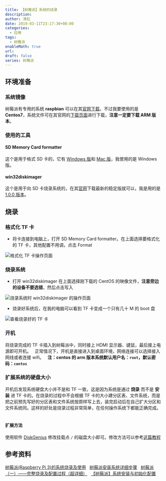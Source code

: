 ```yaml
---
title: 【树莓派】系统的烧录
description: 
author: 清松
date: 2019-03-11T23:17:30+08:00
categories:
  - 应用
tags:
  - 树莓派
enableMath: true
url: 
draft: false
series: 树莓派
---
```

## 环境准备

### 系统镜像

树莓派有专用的系统 **raspbian** 可以在其[官网下载](https://www.raspberrypi.org/downloads/raspbian/)。不过我要使用的是 **Centos7**，系统文件可在其官网的[下载页面](https://www.centos.org/download/)进行下载，**注意一定要下载 ARM 版本**。
### 使用的工具

#### SD Memory Card formatter

这个是用于格式 SD 卡的，它有 [Windows 版](https://www.sdcard.org/downloads/formatter/sd-memory-card-formatter-for-windows-download/)和 [Mac 版](https://www.sdcard.org/downloads/formatter/sd-memory-card-formatter-for-mac-download/)，我使用的是 Windows 版。
#### win32diskimager

这个是用于向 SD 卡烧录系统的，在其[官网](https://win32diskimager.download/)下载最新的稳定版就可以，我是用的是[1.0.0 版本](https://win32diskimager.download/Win32DiskImager-1.0.0-src.zip)。
## 烧录

### 格式化 TF 卡

- 将卡连接到电脑上，打开 SD Memory Card formatter。在上面选择要格式化的 TF 卡，其他配置不用调，点击 Format  

![格式化 TF 卡操作页面](https://raw.githubusercontent.com/coderqs/wiki_img/master/%E8%AE%BE%E5%A4%87/%E6%A0%91%E8%8E%93%E6%B4%BE/%E6%A0%BC%E5%BC%8F%E5%8C%96_TF_%E5%8D%A1%E6%93%8D%E4%BD%9C%E9%A1%B5%E9%9D%A2.PNG)
### 烧录系统

- 打开 win32diskimager 在上面选择刚下载的 CentOS 的映像文件，**注意旁边的设备不要选错**，然后点击写入  

![烧录系统时 win32diskimager 的操作页面](https://raw.githubusercontent.com/coderqs/wiki_img/master/%E8%AE%BE%E5%A4%87/%E6%A0%91%E8%8E%93%E6%B4%BE/%E7%83%A7%E5%BD%95%E7%B3%BB%E7%BB%9F%E6%97%B6_win32diskimager_%E7%9A%84%E6%93%8D%E4%BD%9C%E9%A1%B5%E9%9D%A2.PNG)
- 烧录好系统后，在我的电脑可以看到 TF 卡变成一个只有几十 M 的 boot 盘  

![查看烧录好的 TF 卡](https://raw.githubusercontent.com/coderqs/wiki_img/master/%E8%AE%BE%E5%A4%87/%E6%A0%91%E8%8E%93%E6%B4%BE/%E6%9F%A5%E7%9C%8B%E7%83%A7%E5%BD%95%E5%A5%BD%E7%9A%84_TF_%E5%8D%A1.PNG)
### 开机

将烧录完成的 TF 卡插入到树莓派中，同时接上 HDMI 显示器、键鼠，最后接上电源即可开机。  
正常情况下，开机是直接进入到桌面环境，网络连接可以选择接入网线或者连接 wifi。  
**注：centos 的 arm 版本系统默认用户名：`root`，默认密码：`centos`**
### 扩展系统的硬盘大小

开机后发现系统硬盘大小并不是和 TF 一致，这是因为系统是通过 **烧录** 而不是 **安装** 进 TF 卡的。在烧录的过程中不会根据 TF 卡的大小建分区表、文件系统，而是把之前预先写好的分区表和文件系统按原样写上去，装完启动后在自己扩大分区和文件系统同。这样的好处是烧录过程非常简单，在任何操作系统下都能正确完成。  

#### 扩展方法

使用软件 [DiskGenius](https://www.diskgenius.cn/download.php) 修改挂载点 `/` 的磁盘大小即可。修改方法可以参考[这篇教程](http://bbs.shumeipaiba.com/thread-26-1-1.html)

## 参考资料

[树莓派(Raspberry Pi 3)的系统烧录及使用](https://blog.csdn.net/weixin_41656968/article/details/79592624)  
[树莓派安装系统详细步骤](https://blog.csdn.net/qq_35379989/article/details/79050932)  
[树莓派（一）——完整烧录及配置过程（超详细）](https://blog.csdn.net/qq_29225913/article/details/100939347?utm_medium=distribute.pc_relevant.none-task-blog-BlogCommendFromMachineLearnPai2-1.channel_param&depth_1-utm_source=distribute.pc_relevant.none-task-blog-BlogCommendFromMachineLearnPai2-1.channel_param)  
[【树莓派】系统安装与初始化配置](https://jianger.space/pi-system-installation-and-initialization-configuration/)
